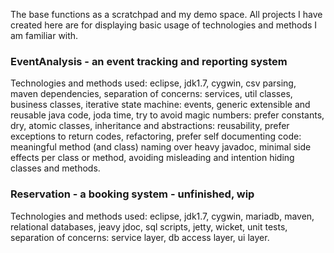 The base functions as a scratchpad and my demo space. All projects I have created here
are for displaying basic usage of technologies and methods I am familiar with.

### EventAnalysis - an event tracking and reporting system
Technologies and methods used:
eclipse, jdk1.7, cygwin, csv parsing, maven dependencies, separation of concerns: services, util classes, business classes, 
iterative state machine: events, generic extensible and reusable java code, joda time, try to avoid magic numbers: prefer 
constants, dry, atomic classes, inheritance and abstractions: reusability, prefer exceptions to return codes, refactoring, 
prefer self documenting code: meaningful method (and class) naming over heavy javadoc, minimal side effects per 
class or method, avoiding misleading and intention hiding classes and methods.

### Reservation - a booking system - unfinished, wip
Technologies and methods used:
eclipse, jdk1.7, cygwin, mariadb, maven, relational databases, jeavy jdoc, sql scripts, jetty, wicket, unit tests, 
separation of concerns: service layer, db access layer, ui layer.


